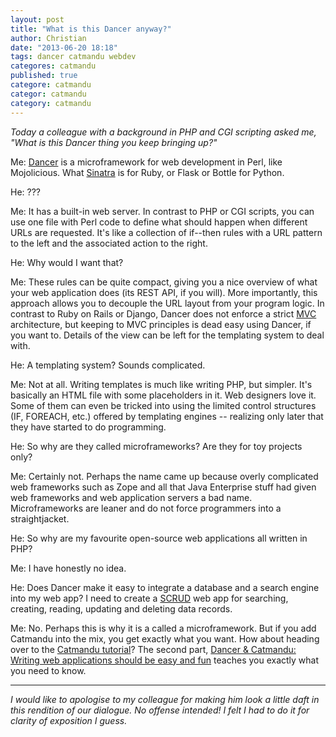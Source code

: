 ```yaml
---
layout: post
title: "What is this Dancer anyway?"
author: Christian
date: "2013-06-20 18:18"
tags: dancer catmandu webdev
categores: catmandu
published: true
categore: catmandu
categor: catmandu
category: catmandu
---
```


_Today a colleague with a background in PHP and CGI scripting asked me,
"What is this Dancer thing you keep bringing up?"_

Me: [Dancer](http://www.perldancer.org/) is a microframework for web
development in Perl, like Mojolicious. What
[Sinatra](http://en.wikipedia.org/wiki/Sinatra_%28software%29) is for Ruby, or
Flask or Bottle for Python.

He: ???

Me: It has a built-in web server. In contrast to PHP or CGI scripts,
you can use one file with Perl code to define what should happen when
different URLs are requested. It's like a collection of if--then rules
with a URL pattern to the left and the associated action to the right.

He: Why would I want that?

Me: These rules can be quite compact, giving you a nice overview of
what your web application does (its REST API, if you will). More
importantly, this approach allows you to decouple the URL layout from
your program logic. In contrast to Ruby on Rails or Django, Dancer does not
enforce a strict
[MVC](https://en.wikipedia.org/wiki/Model%E2%80%93view%E2%80%93controller)
architecture, but keeping to MVC principles is dead easy using Dancer, if you
want to. Details of the view can be left for the templating system to deal
with.

He: A templating system? Sounds complicated.

Me: Not at all. Writing templates is much like writing PHP, but
simpler. It's basically an HTML file with some placeholders in
it. Web designers love it. Some of them can even be tricked into using the
limited control structures (IF, FOREACH, etc.) offered by templating engines --
realizing only later that they have started to do programming.

He: So why are they called microframeworks? Are they for toy projects only?

Me: Certainly not. Perhaps the name came up because overly complicated
web frameworks such as Zope and all that Java Enterprise stuff had
given web frameworks and web application servers a bad name. Microframeworks
are leaner and do not force programmers into a straightjacket.

He: So why are my favourite open-source web applications all written
in PHP?

Me: I have honestly no idea.

He: Does Dancer make it easy to integrate a database and a search engine into
my web app? I need to create a
[SCRUD](https://en.wikipedia.org/wiki/Create,_read,_update_and_delete) web app
for searching, creating, reading, updating and deleting data records.

Me: No. Perhaps this is why it is a called a microframework. But if you add
Catmandu into the mix, you get exactly what you want. How about heading over to
the [Catmandu tutorial](/tutorial)? The second part, [Dancer & Catmandu:
Writing web applications should be easy and fun](/tutorial/dancer.html) teaches
you exactly what you need to know.


-----

_I would like to apologise to my colleague for making him look a
little daft in this rendition of our dialogue. No offense intended! I
felt I had to do it for clarity of exposition I guess._
